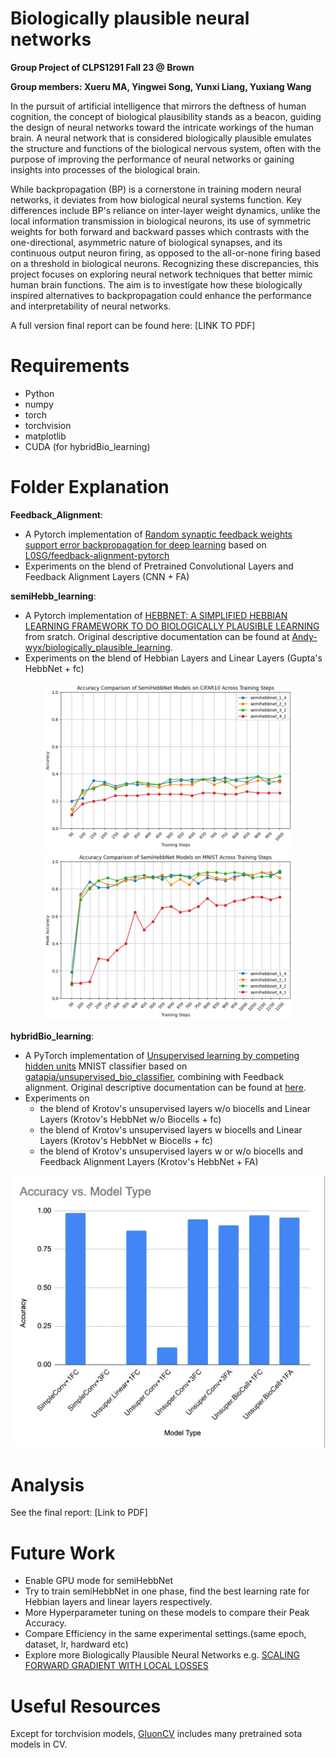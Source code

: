 # Biologically plausible neural networks

**Group Project of CLPS1291 Fall 23 @ Brown**

**Group members: Xueru MA, Yingwei Song, Yunxi Liang, Yuxiang Wang**

In the pursuit of artificial intelligence that mirrors the deftness of human cognition, the concept of biological plausibility stands as a beacon, guiding the design of neural networks toward the intricate workings of the human brain. A neural network that is considered biologically plausible emulates the structure and functions of the biological nervous system, often with the purpose of improving the performance of neural networks or gaining insights into processes of the biological brain. 

While backpropagation (BP) is a cornerstone in training modern neural networks, it deviates from how biological neural systems function. Key differences include BP's reliance on inter-layer weight dynamics, unlike the local information transmission in biological neurons, its use of symmetric weights for both forward and backward passes which contrasts with the one-directional, asymmetric nature of biological synapses, and its continuous output neuron firing, as opposed to the all-or-none firing based on a threshold in biological neurons. 
Recognizing these discrepancies, this project focuses on exploring neural network techniques that better mimic human brain functions. The aim is to investigate how these biologically inspired alternatives to backpropagation could enhance the performance and interpretability of neural networks. 

A full version final report can be found here: [LINK TO PDF]

# Requirements

* Python
* numpy
* torch
* torchvision
* matplotlib
* CUDA (for hybridBio_learning)

# Folder Explanation 

**Feedback_Alignment**: 
* A Pytorch implementation of [Random synaptic feedback weights support error backpropagation for deep learning](https://www.nature.com/articles/ncomms13276) based on [L0SG/feedback-alignment-pytorch](https://github.com/L0SG/feedback-alignment-pytorch)
* Experiments on the blend of Pretrained Convolutional Layers and Feedback Alignment Layers (CNN + FA)

**semiHebb_learning**: 
* A Pytorch implementation of [HEBBNET: A SIMPLIFIED HEBBIAN LEARNING FRAMEWORK TO DO BIOLOGICALLY PLAUSIBLE LEARNING](https://ieeexplore.ieee.org/document/9414241) from sratch. Original descriptive documentation can be found at [Andy-wyx/biologically_plausible_learning](https://github.com/Andy-wyx/biologically_plausible_learning).
* Experiments on the blend of Hebbian Layers and Linear Layers (Gupta's HebbNet + fc)

<p align="center">
  <img src="semiHebb_learning/images/semihebbnet performance on cifar10.png" width=400>
  <img src="semiHebb_learning/images/semihebbnet performance on mnist.png" width=400><br/>
</p>

**hybridBio_learning**: 
* A PyTorch implementation of [Unsupervised learning by competing hidden units](https://www.pnas.org/doi/10.1073/pnas.1820458116) MNIST classifier based on [gatapia/unsupervised_bio_classifier](https://github.com/gatapia/unsupervised_bio_classifier), combining with Feedback alignment. Original descriptive documentation can be found at [here](https://github.com/clps1291-bioplausnn/hybrid-bioLearning).
* Experiments on 
    * the blend of Krotov's unsupervised layers w/o biocells and Linear Layers (Krotov's HebbNet w/o Biocells + fc)
    * the blend of Krotov's unsupervised layers w biocells and Linear Layers (Krotov's HebbNet w Biocells + fc)
    * the blend of Krotov's unsupervised layers w or w/o biocells and Feedback Alignment Layers (Krotov's HebbNet + FA)

<p align="center">
  <img src="hybridBio_learning/images/accuracy across hybrid models.jpeg" width=600><br/>
</p>

# Analysis 

See the final report: [Link to PDF]

# Future Work
* Enable GPU mode for semiHebbNet
* Try to train semiHebbNet in one phase, find the best learning rate for Hebbian layers and linear layers respectively.
* More Hyperparameter tuning on these models to compare their Peak Accuracy.
* Compare Efficiency in the same experimental settings.(same epoch, dataset, lr, hardward etc)
* Explore more Biologically Plausible Neural Networks e.g. [SCALING FORWARD GRADIENT WITH LOCAL LOSSES](https://arxiv.org/abs/2210.03310)

# Useful Resources
Except for torchvision models, [GluonCV](https://github.com/dmlc/gluon-cv/tree/master/gluoncv/model_zoo) includes many pretrained sota models in CV.


